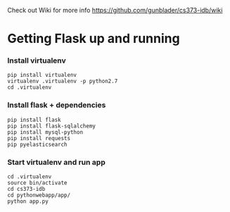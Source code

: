Check out Wiki for more info
https://github.com/gunblader/cs373-idb/wiki

# Getting Flask up and running
### Install virtualenv
```
pip install virtualenv
virtualenv .virtualenv -p python2.7
cd .virtualenv
```
### Install flask + dependencies
```
pip install flask
pip install flask-sqlalchemy
pip install mysql-python
pip install requests
pip pyelasticsearch
```
### Start virtualenv and run app
```
cd .virtualenv
source bin/activate
cd cs373-idb
cd pythonwebapp/app/
python app.py
```
